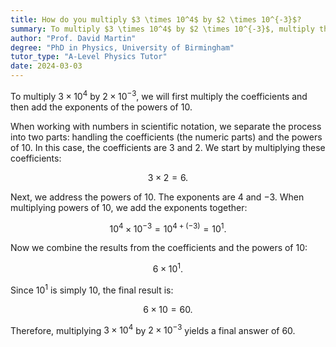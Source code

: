 ```yaml
---
title: How do you multiply $3 \times 10^4$ by $2 \times 10^{-3}$?
summary: To multiply $3 \times 10^4$ by $2 \times 10^{-3}$, multiply the coefficients ($3 \times 2$) and add the exponents ($4 + (-3)$) of $10$.
author: "Prof. David Martin"
degree: "PhD in Physics, University of Birmingham"
tutor_type: "A-Level Physics Tutor"
date: 2024-03-03
---
```


To multiply $3 \times 10^4$ by $2 \times 10^{-3}$, we will first multiply the coefficients and then add the exponents of the powers of 10.

When working with numbers in scientific notation, we separate the process into two parts: handling the coefficients (the numeric parts) and the powers of 10. In this case, the coefficients are $3$ and $2$. We start by multiplying these coefficients:

$$
3 \times 2 = 6.
$$

Next, we address the powers of 10. The exponents are $4$ and $-3$. When multiplying powers of 10, we add the exponents together:

$$
10^4 \times 10^{-3} = 10^{4 + (-3)} = 10^{1}.
$$

Now we combine the results from the coefficients and the powers of 10:

$$
6 \times 10^1.
$$

Since $10^1$ is simply $10$, the final result is:

$$
6 \times 10 = 60.
$$

Therefore, multiplying $3 \times 10^4$ by $2 \times 10^{-3}$ yields a final answer of $60$.
    